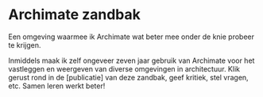 # Archimate zandbak
Een omgeving waarmee ik Archimate wat beter mee onder de knie probeer te krijgen.

Inmiddels maak ik zelf ongeveer zeven jaar gebruik van Archimate voor het vastleggen en weergeven van diverse omgevingen in architectuur.
Klik gerust rond in de [publicatie] van deze zandbak, geef kritiek, stel vragen, etc. Samen leren werkt beter!
